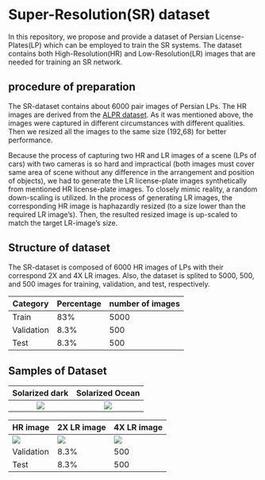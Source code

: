 
# Super-Resolution(SR) dataset

In this repository, we propose and provide a dataset of Persian License-Plates(LP) which can be employed to train the SR systems. The dataset contains both High-Resolution(HR) and Low-Resolution(LR) images that are needed for training an SR network. 

## procedure of preparation

The SR-dataset contains about 6000 pair images of Persian LPs. The HR images are derived from the [ALPR dataset](https://github.com/behnoudshafizadeh/iranian-LPR-using-deep-learning-algorithm). As it was mentioned above, the images were captured in different circumstances with different qualities. Then we resized all the images to the same size (192,68) for better performance.

Because the process of capturing two HR and LR images of a scene (LPs of cars) with two cameras is so hard and impractical (both images must cover same area of scene without any difference in the arrangement and position of objects), we had to generate the LR license-plate images synthetically from mentioned HR license-plate images. 
To closely mimic reality, a random down-scaling is utilized. In the process of generating LR images, the corresponding HR image is haphazardly resized (to a size lower than the required LR image’s). Then, the resulted resized image is up-scaled to match the target LR-image’s size.

## Structure of dataset

The SR-dataset is composed of 6000 HR images of LPs with their correspond 2X and 4X LR images. Also, the dataset is splited to 5000, 500, and 500 images for training, validation, and test, respectively.

                    
   Category   |   Percentage  |  number of images
------------- | ------------- | -------------
Train  | 83%  | 5000
Validation  | 8.3%  | 500
Test  | 8.3%  | 500

## Samples of Dataset

Solarized dark             |  Solarized Ocean
:-------------------------:|:-------------------------:
![](https://github.com/navidpourhadi/Proposed-SR-dataset/tree/main/samples/0001HR.jpg)  |   ![](https://github.com/navidpourhadi/Proposed-SR-dataset/tree/main/samples/0001X2.jpg) 

   HR image   |   2X LR image  |  4X LR image
------------- |  ------------- | -------------
![](https://github.com/navidpourhadi/Proposed-SR-dataset/tree/main/samples/0001HR.jpg)  | ![](https://github.com/navidpourhadi/Proposed-SR-dataset/tree/main/samples/0001X2.jpg)  | ![](https://github.com/navidpourhadi/Proposed-SR-dataset/tree/main/samples/0001X4.jpg)
Validation  | 8.3%  | 500
Test  | 8.3%  | 500
